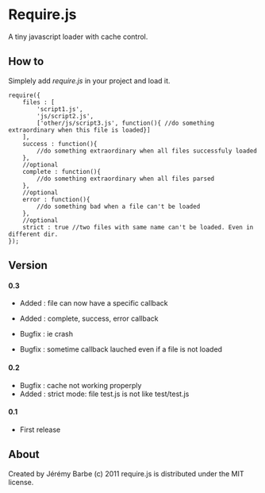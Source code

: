 Require.js
==========
A tiny javascript loader with cache control.

How to
------
Simplely add *require.js* in your project and load it.
```
require({
    files : [
        'script1.js',
        'js/script2.js',
        ['other/js/script3.js', function(){ //do something extraordinary when this file is loaded}]
    ],
    success : function(){
        //do something extraordinary when all files successfuly loaded
    },
    //optional
    complete : function(){
        //do something extraordinary when all files parsed
    },
    //optional
    error : function(){
        //do something bad when a file can't be loaded
    },
    //optional
    strict : true //two files with same name can't be loaded. Even in different dir.
});
```

Version
-------
#### 0.3
* Added : file can now have a specific callback
* Added : complete, success, error callback

* Bugfix : ie crash
* Bugfix : sometime callback lauched even if a file is not loaded

#### 0.2
* Bugfix : cache not working properply
* Added : strict mode: file test.js is not like test/test.js

#### 0.1
* First release

About
-----
Created by Jérémy Barbe (c) 2011
require.js is distributed under the MIT license.